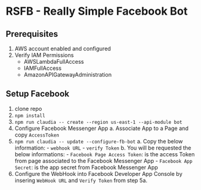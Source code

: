 # RSFB - Really Simple Facebook Bot

## Prerequisites
1. AWS account enabled and configured
2. Verify IAM Permissions
    - AWSLambdaFullAccess
    - IAMFullAccess
    - AmazonAPIGatewayAdministration

## Setup Facebook

1. clone repo
2. `npm install`
3. `npm run claudia -- create --region us-east-1 --api-module bot`
4. Configure Facebook Messenger App
    a. Associate App to a Page and copy `AccessToken`
5. `npm run claudia -- update --configure-fb-bot`
    a. Copy the below information:
       - `webhook URL`
       - `verify Token`
    b. You will be requested the below informations:
       - `Facebook Page Access Token`: is the access Token from page associated to the Facebook Messenger App
       - `Facebook App Secret`: is the app secret from Facebook Messenger App
6. Configure the WebHook into Facebook Developer App Console by insering `WebHook URL` and `Verify Token` from step 5a.
